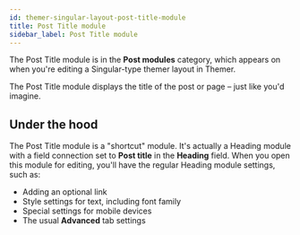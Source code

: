 ```yaml
---
id: themer-singular-layout-post-title-module
title: Post Title module
sidebar_label: Post Title module
---
```


The Post Title module is in the **Post modules** category, which appears on when you're editing a Singular-type themer layout in Themer.

The Post Title module displays the title of the post or page – just like you'd imagine.

## Under the hood

The Post Title module is a "shortcut" module. It's actually a Heading module with a field connection set to **Post title** in the **Heading** field. When you open this module for editing, you'll have the regular Heading module settings, such as:

  * Adding an optional link
  * Style settings for text, including font family
  * Special settings for mobile devices
  * The usual **Advanced** tab settings
